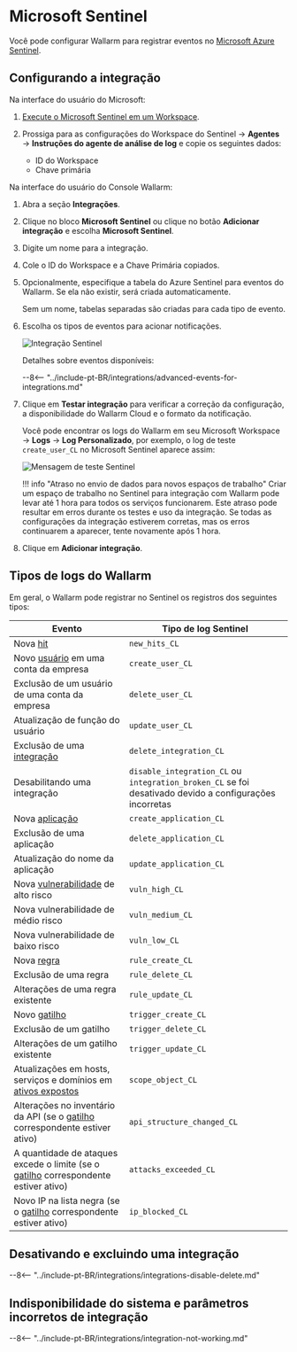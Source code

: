 # Microsoft Sentinel

Você pode configurar Wallarm para registrar eventos no [Microsoft Azure Sentinel](https://azure.microsoft.com/en-au/products/microsoft-sentinel/).

## Configurando a integração

Na interface do usuário do Microsoft:

1. [Execute o Microsoft Sentinel em um Workspace](https://learn.microsoft.com/en-us/azure/sentinel/quickstart-onboard#enable-microsoft-sentinel-).
1. Prossiga para as configurações do Workspace do Sentinel → **Agentes** → **Instruções do agente de análise de log** e copie os seguintes dados:

    * ID do Workspace
    * Chave primária

Na interface do usuário do Console Wallarm:

1. Abra a seção **Integrações**.
1. Clique no bloco **Microsoft Sentinel** ou clique no botão **Adicionar integração** e escolha **Microsoft Sentinel**.
1. Digite um nome para a integração.
1. Cole o ID do Workspace e a Chave Primária copiados.
1. Opcionalmente, especifique a tabela do Azure Sentinel para eventos do Wallarm. Se ela não existir, será criada automaticamente. 

    Sem um nome, tabelas separadas são criadas para cada tipo de evento.
1. Escolha os tipos de eventos para acionar notificações.

    ![Integração Sentinel](../../../images/user-guides/settings/integrations/add-sentinel-integration.png)

    Detalhes sobre eventos disponíveis:

    --8<-- "../include-pt-BR/integrations/advanced-events-for-integrations.md"

1. Clique em **Testar integração** para verificar a correção da configuração, a disponibilidade do Wallarm Cloud e o formato da notificação.

    Você pode encontrar os logs do Wallarm em seu Microsoft Workspace → **Logs** → **Log Personalizado**, por exemplo, o log de teste `create_user_CL` no Microsoft Sentinel aparece assim:

    ![Mensagem de teste Sentinel](../../../images/user-guides/settings/integrations/test-sentinel-new-vuln.png)

    !!! info "Atraso no envio de dados para novos espaços de trabalho"
        Criar um espaço de trabalho no Sentinel para integração com Wallarm pode levar até 1 hora para todos os serviços funcionarem. Este atraso pode resultar em erros durante os testes e uso da integração. Se todas as configurações da integração estiverem corretas, mas os erros continuarem a aparecer, tente novamente após 1 hora.

1. Clique em **Adicionar integração**.

## Tipos de logs do Wallarm

Em geral, o Wallarm pode registrar no Sentinel os registros dos seguintes tipos:

| Evento | Tipo de log Sentinel |
| ----- | ----------------- |
| Nova [hit](../../../glossary-en.md#hit) | `new_hits_CL` |
| Novo [usuário](../../../user-guides/settings/users.md) em uma conta da empresa | `create_user_CL` |
| Exclusão de um usuário de uma conta da empresa | `delete_user_CL` |
| Atualização de função do usuário | `update_user_CL` |
| Exclusão de uma [integração](integrations-intro.md) | `delete_integration_CL` |
| Desabilitando uma integração | `disable_integration_CL` ou `integration_broken_CL` se foi desativado devido a configurações incorretas |
| Nova [aplicação](../../../user-guides/settings/applications.md) | `create_application_CL` |
| Exclusão de uma aplicação | `delete_application_CL` |
| Atualização do nome da aplicação | `update_application_CL` |
| Nova [vulnerabilidade](../../../glossary-en.md#vulnerability) de alto risco | `vuln_high_CL` |
| Nova vulnerabilidade de médio risco | `vuln_medium_CL` |
| Nova vulnerabilidade de baixo risco | `vuln_low_CL` |
| Nova [regra](../../../user-guides/rules/rules.md) | `rule_create_CL` |
| Exclusão de uma regra | `rule_delete_CL` |
| Alterações de uma regra existente | `rule_update_CL` |
| Novo [gatilho](../../../user-guides/triggers/triggers.md) | `trigger_create_CL` |
| Exclusão de um gatilho | `trigger_delete_CL` |
| Alterações de um gatilho existente | `trigger_update_CL` |
| Atualizações em hosts, serviços e domínios em [ativos expostos](../../scanner.md) | `scope_object_CL` |
| Alterações no inventário da API (se o [gatilho](../../triggers/triggers.md) correspondente estiver ativo) | `api_structure_changed_CL` |
| A quantidade de ataques excede o limite (se o [gatilho](../../triggers/triggers.md) correspondente estiver ativo) | `attacks_exceeded_CL` |
| Novo IP na lista negra (se o [gatilho](../../triggers/triggers.md) correspondente estiver ativo) | `ip_blocked_CL` |

## Desativando e excluindo uma integração

--8<-- "../include-pt-BR/integrations/integrations-disable-delete.md"

## Indisponibilidade do sistema e parâmetros incorretos de integração

--8<-- "../include-pt-BR/integrations/integration-not-working.md"
